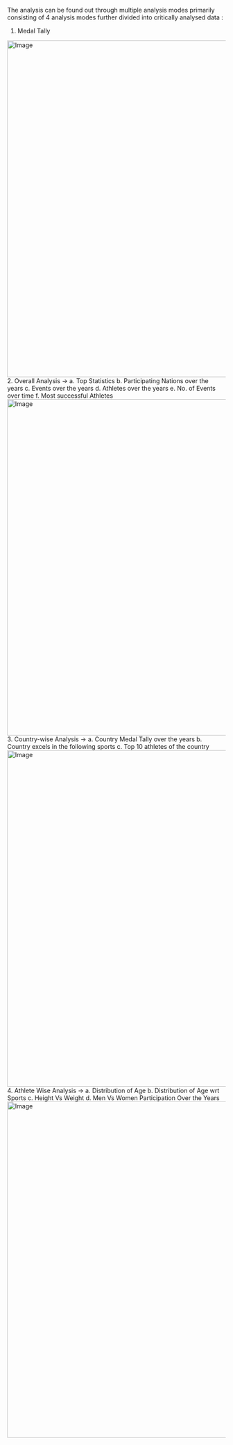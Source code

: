 The analysis can be found out through multiple analysis modes primarily consisting of 4 analysis modes further divided into critically analysed data :
1. Medal Tally
<img width="1434" height="776" alt="Image" src="https://github.com/user-attachments/assets/9f6f97b4-d418-4599-915f-f1a284b63eac" />
2. Overall Analysis    ->                                                  
   a. Top Statistics
   b. Participating Nations over the years
   c. Events over the years
   d. Athletes over the years
   e. No. of Events over time
   f. Most successful Athletes
<img width="1433" height="775" alt="Image" src="https://github.com/user-attachments/assets/5751ec11-73e8-46c5-b9ee-2142f909c67c" />
3. Country-wise Analysis    ->                                                   
   a. Country Medal Tally over the years
   b. Country excels in the following sports
   c. Top 10 athletes of the country
<img width="1440" height="776" alt="Image" src="https://github.com/user-attachments/assets/0f4504c4-18a1-49de-b733-d5f287ed781c" />
4. Athlete Wise Analysis    ->                                          
   a. Distribution of Age
   b. Distribution of Age wrt Sports
   c. Height Vs Weight
   d. Men Vs Women Participation Over the Years
<img width="1434" height="775" alt="Image" src="https://github.com/user-attachments/assets/3aa7456e-9fae-47c5-b5ba-8afa903f2c9c" />
